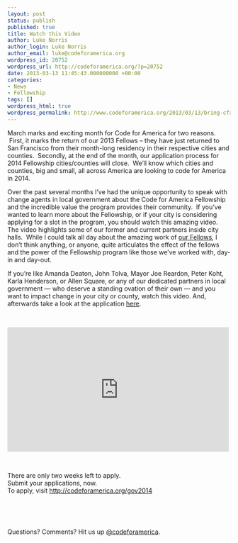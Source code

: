 ```yaml
---
layout: post
status: publish
published: true
title: Watch this Video
author: Luke Norris
author_login: Luke Norris
author_email: luke@codeforamerica.org
wordpress_id: 20752
wordpress_url: http://codeforamerica.org/?p=20752
date: 2013-03-13 11:45:43.000000000 +00:00
categories:
- News
- Fellowship
tags: []
wordpress_html: true
wordpress_permalink: http://www.codeforamerica.org/2013/03/13/bring-cfa-to-your-city-2/
---
```


<p>March marks and exciting month for Code for America for two reasons.  First, it marks the return of our 2013 Fellows – they have just returned to San Francisco from their month-long residency in their respective cities and counties.  Secondly, at the end of the month, our application process for 2014 Fellowship cities/counties will close.  We’ll know which cities and counties, big and small, all across America are looking to code for America in 2014.</p>
<p>Over the past several months I’ve had the unique opportunity to speak with change agents in local government about the Code for America Fellowship and the incredible value the program provides their community.  If you’ve wanted to learn more about the Fellowship, or if your city is considering applying for a slot in the program, you should watch this amazing video. The video highlights some of our former and current partners inside city halls.  While I could talk all day about the amazing work of <a href="http://codeforamerica.org/fellows" target="_blank">our Fellows</a>, I don’t think anything, or anyone, quite articulates the effect of the fellows and the power of the Fellowship program like those we’ve worked with, day-in and day-out.</p>
<p>If you’re like Amanda Deaton, John Tolva, Mayor Joe Reardon, Peter Koht, Karla Henderson, or Allen Square, or any of our dedicated partners in local government — who deserve a standing ovation of their own — and you want to impact change in your city or county, watch this video. And, afterwards take a look at the application <a href="http://codeforamerica.org/gov2014" target="_blank">here</a>.</p>
<p> </p>
<p><iframe frameborder="0" height="281" src="http://player.vimeo.com/video/60125263" width="500"></iframe></p>
<p> </p>
<p>There are only two weeks left to apply.<br/>
Submit your applications, now.<br/>
To apply, visit <a href="http://codeforamerica.org/gov2014" target="_blank">http://codeforamerica.org/gov2014</a></p>
<p> </p>
<p> </p>
<p>Questions? Comments? Hit us up <a href="http://twitter.com/codeforamerica" target="_blank">@codeforamerica</a>.</p>
